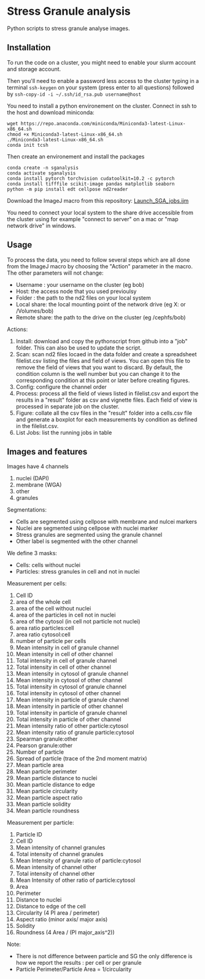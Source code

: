 # Stress Granule analysis

Python scripts to stress granule analyse images.

## Installation
To run the code on a cluster, you might need to enable your slurm account and storage account.

Then you'll need to enable a password less access to the cluster typing  in a terminal ```ssh-keygen``` on your system (press enter to all questions) followed by ```ssh-copy-id -i ~/.ssh/id_rsa.pub username@host```

You need to install a python environement on the cluster. Connect in ssh to the host and download miniconda:
```
wget https://repo.anaconda.com/miniconda/Miniconda3-latest-Linux-x86_64.sh
chmod +x Miniconda3-latest-Linux-x86_64.sh
./Miniconda3-latest-Linux-x86_64.sh
conda init tcsh
```
Then create an environement and install the packages
```
conda create -n sganalysis
conda activate sganalysis
conda install pytorch torchvision cudatoolkit=10.2 -c pytorch
conda install tifffile scikit-image pandas matplotlib seaborn
python -m pip install edt cellpose nd2reader
```

Download the ImageJ macro from this repository:
[Launch_SGA_jobs.ijm](https://raw.githubusercontent.com/jboulanger/sganalysis/master/Launch_SGA_jobs.ijm)

You need to connect your local system to the share drive accessible from the cluster using for example "connect to server" on a mac or "map network drive" in windows.

## Usage
To process the data, you need to follow several steps which are all done from the ImageJ macro by choosing the "Action" parameter in the macro. The other parameters will not change:
- Username : your username on the cluster (eg bob)
- Host: the access node that you used previoulsy
- Folder : the path to the nd2 files on your local system
- Local share: the local mounting point of the network drive (eg X: or /Volumes/bob)
- Remote share: the path to the drive on the cluster (eg /cephfs/bob)

Actions:

1. Install: download and copy the pythonscript from github into a "job" folder. This can also be used to update the script.
2. Scan: scan nd2 files locaed in the data folder and create a spreadsheet filelist.csv listing the files and field of views. You can open this file to remove the field of views that you want to discard. By default, the condition column is the well number but you can change it to the corresponding condition at this point or later before creating figures.
3. Config: configure the channel order
4. Process: process all the field of views listed in filelist.csv and export the results in a "result" folder as csv and vignette files. Each field of view is processed in separate job on the cluster.
5. Figure: collate all the csv files in the "result" folder into a cells.csv file and generate a boxplot for each measurements by condition as defined in the filelist.csv.
6. List Jobs: list the running jobs in table

## Images and features

Images have 4 channels
1. nuclei (DAPI)
2. membrane (WGA)
3. other
4. granules

Segmentations:
- Cells are segmented using cellpose with membrane and nulcei markers
- Nuclei are segmented using cellpose with nuclei marker
- Stress granules are segmented using the granule channel
- Other label is segmented with the other channel

We define 3 masks:
- Cells: cells without nuclei
- Particles: stress granules in cell and not in nuclei

Measurement per cells:
1. Cell ID
2. area of the whole cell
3. area of the cell without nuclei
4. area of the particles in cell not in nuclei
5. area of the cytosol (in cell not particle not nuclei)
6. area ratio particles:cell
7. area ratio cytosol:cell
8. number of particle per cells
9. Mean intensity in cell of granule channel
10. Mean intensity in cell of other channel
11. Total intensity in cell of granule channel
12. Total intensity in cell of other channel
13. Mean intensity in cytosol of granule channel
14. Mean intensity in cytosol of other channel
15. Total intensity in cytosol of granule channel
16. Total intensity in cytosol of other channel
17. Mean intensity in particle of granule channel
18. Mean intensity in particle of other channel
19. Total intensity in particle of granule channel
20. Total intensity in particle of other channel
21. Mean intensity ratio of other particle:cytosol
22. Mean intensity ratio of granule particle:cytosol
23. Spearman granule:other
24. Pearson granule:other
25. Number of particle
26. Spread of particle (trace of the 2nd moment matrix)
27. Mean particle area
28. Mean particle perimeter
29. Mean particle distance to nuclei
30. Mean particle distance to edge
31. Mean particle circularity
32. Mean particle aspect ratio
33. Mean particle solidity
34. Mean particle roundness


Measurement per particle:
1. Particle ID
2. Cell ID
3. Mean intensity of channel granules
4. Total intensity of channel granules
5. Mean Intensity of granule ratio of particle:cytosol
6. Mean intensity of channel other
7. Total intensity of channel other
8. Mean Intensity of other ratio of particle:cytosol
9. Area
10. Perimeter
11. Distance to nuclei
12. Distance to edge of the cell
13. Circularity (4 PI area / perimeter)
14. Aspect ratio (minor axis/ major axis)
15. Solidity
16. Roundness (4 Area / (PI major_axis^2))

Note:
- There is not difference between particle and SG  the only difference is how we report the results : per cell or per granule
- Particle Perimeter/Particle Area = 1/circularity
